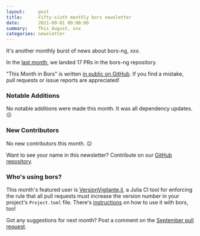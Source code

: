 ```yaml
---
layout:     post
title:      Fifty-sixth monthly bors newsletter
date:       2021-09-01 00:00:00
summary:    This August, xxx
categories: newsletter
---
```


It's another monthly burst of news about bors-ng, xxx.

In the [last month](https://github.com/bors-ng/bors-ng/pulls?q=is%3Apr+is%3Amerged+closed%3A2021-08-01..2021-08-31),
we landed 17 PRs in the bors-ng repository.

"This Month in Bors" is written [in public on GitHub][GitHub for TMiB].
If you find a mistake, pull requests or issue reports are appreciated!

[GitHub for TMiB]: https://github.com/bors-ng/bors-ng.github.io


### Notable Additions

No notable additions were made this month. It was all dependency updates. ☹


### New Contributors

No new contributors this month. ☹

Want to see your name in this newsletter? Contribute on our [GitHub repository](https://github.com/bors-ng/bors-ng).


### Who's using bors?

This month's featured user is [VersionVigilante.jl](https://github.com/bcbi/VersionVigilante.jl), a Julia CI tool for enforcing the rule that all pull requests must increase the version number in your project's `Project.toml` file. There's [instructions](https://github.com/bcbi/VersionVigilante.jl/blob/master/instructions_bors.md) on how to use it with bors, too!

Got any suggestions for next month?
Post a comment on the [September pull request](https://github.com/bors-ng/bors-ng.github.io/pull/152).
